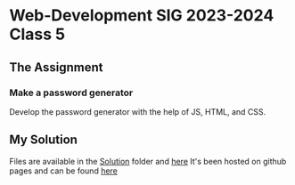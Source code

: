# Web-Development SIG 2023-2024 Class 5

## The Assignment

### Make a password generator
Develop the password generator with the help of JS, HTML, and CSS.


## My Solution

Files are available in the [Solution](./Solution/) folder and [here](https://github.com/Van-sh/IOSD-SIG/tree/main/Password%20Generator)
It's been hosted on github pages and can be found [here](https://van-sh.github.io/IOSD-SIG/Password%20Generator)
